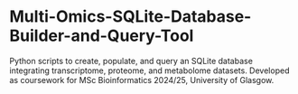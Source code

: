 # Multi-Omics-SQLite-Database-Builder-and-Query-Tool
Python scripts to create, populate, and query an SQLite database integrating transcriptome, proteome, and metabolome datasets. Developed as coursework for MSc Bioinformatics 2024/25, University of Glasgow.
